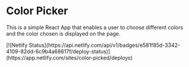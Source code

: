 # Color Picker

<p> This is a simple React App that enables a user to choose different colors and the color chosen is displayed on the page.</p>
<p>[![Netlify Status](https://api.netlify.com/api/v1/badges/e581f85d-3342-4109-82dd-6c9b4a68617f/deploy-status)](https://app.netlify.com/sites/color-picked/deploys)</p>
